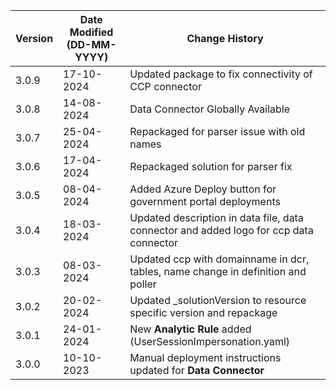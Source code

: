| **Version** | **Date Modified (DD-MM-YYYY)** | **Change History**                                            |
|-------------|--------------------------------|---------------------------------------------------------------|
| 3.0.9       | 17-10-2024                     | Updated package to fix connectivity of CCP connector |
| 3.0.8       | 14-08-2024                     | Data Connector Globally Available         |
| 3.0.7       | 25-04-2024                     | Repackaged for parser issue with old names       |
| 3.0.6       | 17-04-2024                     | Repackaged solution for parser fix   |
| 3.0.5       | 08-04-2024                     | Added Azure Deploy button for government portal deployments   |
| 3.0.4       | 18-03-2024                     | Updated description in data file, data connector and added logo for ccp data connector                    |
| 3.0.3       | 08-03-2024                     | Updated ccp with domainname in dcr, tables, name change in definition and poller                     |
| 3.0.2       | 20-02-2024                     | Updated _solutionVersion to resource specific version and repackage                    |
| 3.0.1       | 24-01-2024                     | New **Analytic Rule** added (UserSessionImpersonation.yaml)  |
| 3.0.0       | 10-10-2023                     | Manual deployment instructions updated for **Data Connector** |
